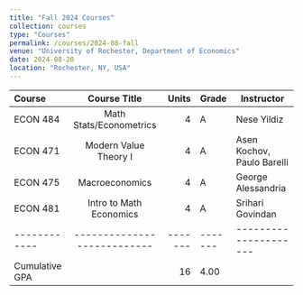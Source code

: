 ```yaml
---
title: "Fall 2024 Courses"
collection: courses
type: "Courses"
permalink: /courses/2024-08-fall
venue: "University of Rochester, Department of Economics"
date: 2024-08-20
location: "Rochester, NY, USA"
---
```


| Course     | Course Title              | Units | Grade | Instructor          |
|:-----------|:--------------------------:|------:|-------|---------------------|
| ECON 484   | Math Stats/Econometrics   |     4 | A     | Nese Yildiz         |
| ECON 471   | Modern Value Theory I     |     4 | A     | Asen Kochov, Paulo Barelli |
| ECON 475   | Macroeconomics            |     4 | A     | George Alessandria  |
| ECON 481   | Intro to Math Economics   |     4 | A     | Srihari Govindan    |
|------------|---------------------------|-------|-------|---------------------|
| Cumulative GPA |                           |    16 | 4.00  |                     |

